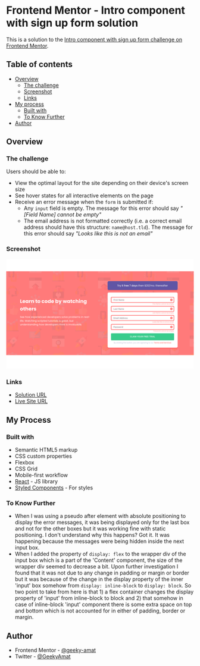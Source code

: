 # Frontend Mentor - Intro component with sign up form solution

This is a solution to the [Intro component with sign up form challenge on Frontend Mentor](https://www.frontendmentor.io/challenges/intro-component-with-signup-form-5cf91bd49edda32581d28fd1). 

## Table of contents

- [Overview](#overview)
  - [The challenge](#the-challenge)
  - [Screenshot](#screenshot)
  - [Links](#links)
- [My process](#my-process)
  - [Built with](#built-with)
  - [To Know Further](#to-know-further)
- [Author](#author)

## Overview

### The challenge

Users should be able to:

- View the optimal layout for the site depending on their device's screen size
- See hover states for all interactive elements on the page
- Receive an error message when the `form` is submitted if:
  - Any `input` field is empty. The message for this error should say *"[Field Name] cannot be empty"*
  - The email address is not formatted correctly (i.e. a correct email address should have this structure: `name@host.tld`). The message for this error should say *"Looks like this is not an email"*

### Screenshot

![](./screenshot_desktop.png)


### Links

- [Solution URL](https://github.com/geeky-amat/intro-component-with-signup-form-master)
- [Live Site URL](https://geeky-amat.github.io/intro-component-with-signup-form-master/)


## My Process

### Built with

- Semantic HTML5 markup
- CSS custom properties
- Flexbox
- CSS Grid
- Mobile-first workflow
- [React](https://reactjs.org/) - JS library
- [Styled Components](https://styled-components.com/) - For styles


### To Know Further

- When I was using a pseudo after element with absolute positioning to display the error messages, it was being displayed only for the last box and not for the other boxes but it was working fine with static positioning. I don't understand why this happens? Got it. It was happening because the messages were being hidden inside the next input box.
- When I added the property of `display: flex` to the wrapper div of the input box which is a part of the 'Content' component, the size of the wrapper div seemed to decrease a bit. Upon further investigation I found that it was not due to any change in padding or margin or border but it was because of the change in the display property of the inner 'input' box somehow from `display: inline-block` to `display: block`. So two point to take from here is that 1) a flex container changes the display property of 'input' from inline-block to block and 2) that somehow in case of inline-block 'input' component there is some extra space on top and bottom which is not accounted for in either of padding, border or margin. 

## Author

- Frontend Mentor - [@geeky-amat](https://www.frontendmentor.io/profile/geeky-amat)
- Twitter - [@GeekyAmat](https://www.twitter.com/GeekyAmat)